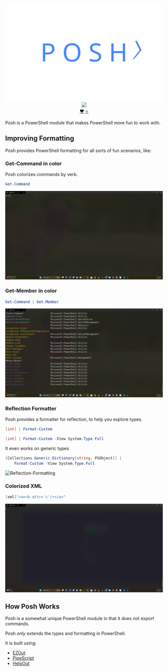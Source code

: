<div align='center'>
<img src='Assets/Posh.svg' alt='posh' />
<a href='https://www.powershellgallery.com/packages/posh/'>
<img src='https://img.shields.io/powershellgallery/dt/posh' />
</a>
<br/>
<a href='https://github.com/sponsors/StartAutomating'>❤️</a>
<a href='https://github.com/StartAutomating/posh/stargazers'>⭐</a>
</div>

Posh is a PowerShell module that makes PowerShell more fun to work with.

## Improving Formatting

Posh provides PowerShell formatting for all sorts of fun scenarios, like:

### Get-Command in color

Posh colorizes commands by verb.

~~~PowerShell
Get-Command
~~~

![Get-Command-In-Color](Assets/Get-Command-In-Color.gif)

### Get-Member in color

~~~PowerShell
Get-Command | Get-Member 
~~~

![Get-Member-In-Color](Assets/Get-Member-In-Color.gif)

### Reflection Formatter

Posh provides a formatter for reflection, to help you explore types.

~~~PowerShell
[int] | Format-Custom
~~~

~~~PowerShell
[int] | Format-Custom -View System.Type.Full
~~~

It even works on generic types

~~~PowerShell
[Collections.Generic.Dictionary[string, PSObject]] | 
    Format-Custom -View System.Type.Full
~~~

![Reflection-Formatting](Assets/Reflection-Formatting.gif)

### Colorized XML

~~~PowerShell
[xml]"<a><b attr='c'/></a>"
~~~

![XML-In-Color](Assets/XML-In-Color.gif)

## How Posh Works

Posh is a somewhat unique PowerShell module in that it does not export commands.

Posh _only_ extends the types and formatting in PowerShell.

It is built using:

* [EZOut](https://github.com/StartAutomating/EZOut)
* [PipeScript](https://github.com/StartAutomating/PipeScript)
* [HelpOut](https://github.com/StartAutomating/HelpOut)